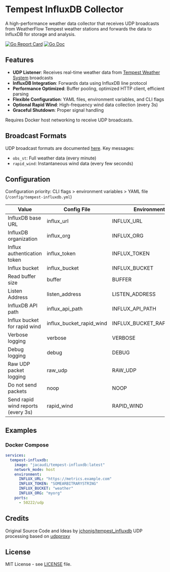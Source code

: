 # Tempest InfluxDB Collector

A high-performance weather data collector that receives UDP broadcasts from WeatherFlow Tempest weather stations and forwards the data to InfluxDB for storage and analysis.

[![Go Report Card](https://goreportcard.com/badge/github.com/jacaudi/tempest-influxdb?style=flat-square)](https://goreportcard.com/report/github.com/jacaudi/tempest-influxdb)
[![Go Doc](https://img.shields.io/badge/godoc-reference-blue.svg?style=flat-square)](http://godoc.org/github.com/jacaudi/tempest-influxdb)

## Features

- **UDP Listener**: Receives real-time weather data from [Tempest Weather System](https://shop.weatherflow.com/products/tempest) broadcasts
- **InfluxDB Integration**: Forwards data using InfluxDB line protocol
- **Performance Optimized**: Buffer pooling, optimized HTTP client, efficient parsing
- **Flexible Configuration**: YAML files, environment variables, and CLI flags
- **Optional Rapid Wind**: High-frequency wind data collection (every 3s)
- **Graceful Shutdown**: Proper signal handling

Requires Docker host networking to receive UDP broadcasts.

## Broadcast Formats

UDP broadcast formats are documented [here](https://weatherflow.github.io/Tempest/api/udp.html). Key messages:
- `obs_st`: Full weather data (every minute)
- `rapid_wind`: Instantaneous wind data (every few seconds)

## Configuration

Configuration priority: CLI flags > environment variables > YAML file (`/config/tempest-influxdb.yml`)

| Value                              | Config File              | Environment        | Flag                       | Required | Default                 |
|------------------------------------|--------------------------|--------------------|----------------------------|----------|-------------------------|
| InfluxDB base URL                  | influx_url               | INFLUX_URL         | --influx_url               | Yes      | https://localhost:8086  |
| InfluxDB organization              | influx_org               | INFLUX_ORG         | --influx_org               | Yes      | -                       |
| Influx authentication token        | influx_token             | INFLUX_TOKEN       | --influx_token             | Yes      | -                       |
| Influx bucket                      | influx_bucket            | INFLUX_BUCKET      | --influx_bucket            | Yes      | -                       |
| Read buffer size                   | buffer                   | BUFFER             | --buffer                   | No       | 10240                   |
| Listen Address                     | listen_address           | LISTEN_ADDRESS     | --listen_address           | No       | :50222                  |
| InfluxDB API path                  | influx_api_path          | INFLUX_API_PATH    | --influx_api_path          | No       | /api/v2/write           |
| Influx bucket for rapid wind       | influx_bucket_rapid_wind | INFLUX_BUCKET_RAPID_WIND | --influx_bucket_rapid_wind | No       | -                       |
| Verbose logging                    | verbose                  | VERBOSE            | -v, --verbose              | No       | false (true if debug)   |
| Debug logging                      | debug                    | DEBUG              | -d, --debug                | No       | false                   |
| Raw UDP packet logging             | raw_udp                  | RAW_UDP            | --raw_udp                  | No       | false                   |
| Do not send packets                | noop                     | NOOP               | -n, --noop                 | No       | false                   |
| Send rapid wind reports (every 3s) | rapid_wind               | RAPID_WIND         | --rapid_wind               | No       | false                   |

## Examples

### Docker Compose

```yaml
services:
  tempest-influxdb:
    image: "jacaudi/tempest-influxdb:latest"
    network_mode: host
    environment:
      INFLUX_URL: "https://metrics.example.com"
      INFLUX_TOKEN: "SOMEARBITRARYSTRING"
      INFLUX_BUCKET: "weather"
      INFLUX_ORG: "myorg"
    ports:
      - 50222/udp
```

## Credits

Original Source Code and Ideas by [jchonig/tempest_influxdb](https://github.com/jchonig/tempest_influxdb)
UDP processing based on [udpproxy](https://github.com/Akagi201/udpproxy)


## License

MIT License - see [LICENSE](LICENSE) file.
